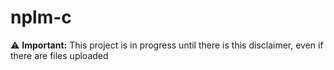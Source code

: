 # nplm-c
⚠️ **Important:** This project is in progress until there is this disclaimer, even if there are files uploaded
